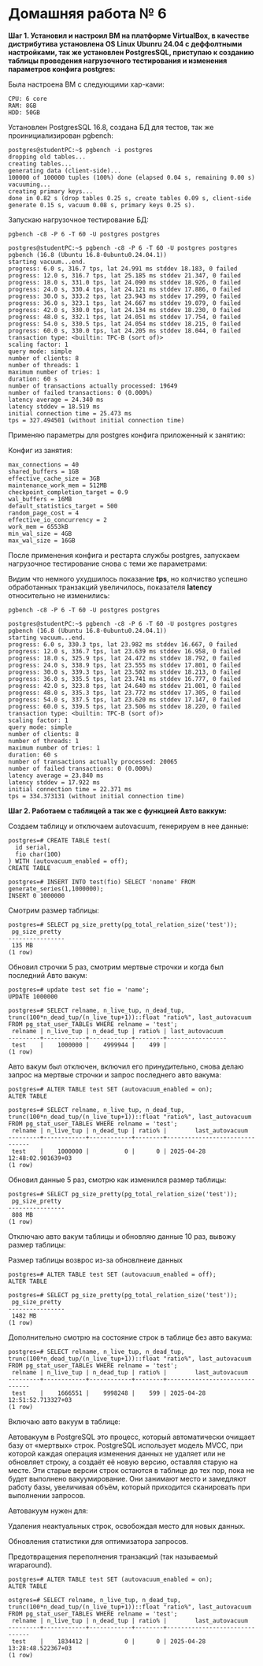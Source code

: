 # Домашняя работа № 6

**Шаг 1. Установил и настроил ВМ на платформе VirtualBox, в качестве дистрибутива установлена OS Linux Ubunru 24.04 с деффолтными настройками, так же установлен PostgresSQL, приступаю к созданию таблицы проведения нагрузочного тестирования и изменения параметров конфига postgres:**

Была настроена ВМ с следующими хар-ками:

```
CPU: 6 core
RAM: 8GB
HDD: 50GB
```

Установлен PostgresSQL 16.8, создана БД для тестов, так же проинициализирован pgbench:

```
postgres@studentPC:~$ pgbench -i postgres
dropping old tables...
creating tables...
generating data (client-side)...
100000 of 100000 tuples (100%) done (elapsed 0.04 s, remaining 0.00 s)
vacuuming...
creating primary keys...
done in 0.82 s (drop tables 0.25 s, create tables 0.09 s, client-side generate 0.15 s, vacuum 0.08 s, primary keys 0.25 s).
```

Запускаю нагрузочное тестирование БД:

```
pgbench -c8 -P 6 -T 60 -U postgres postgres

postgres@studentPC:~$ pgbench -c8 -P 6 -T 60 -U postgres postgres
pgbench (16.8 (Ubuntu 16.8-0ubuntu0.24.04.1))
starting vacuum...end.
progress: 6.0 s, 316.7 tps, lat 24.991 ms stddev 18.183, 0 failed
progress: 12.0 s, 316.7 tps, lat 25.185 ms stddev 21.347, 0 failed
progress: 18.0 s, 331.0 tps, lat 24.090 ms stddev 18.926, 0 failed
progress: 24.0 s, 330.4 tps, lat 24.121 ms stddev 17.886, 0 failed
progress: 30.0 s, 333.2 tps, lat 23.943 ms stddev 17.299, 0 failed
progress: 36.0 s, 323.1 tps, lat 24.667 ms stddev 19.079, 0 failed
progress: 42.0 s, 330.0 tps, lat 24.134 ms stddev 18.230, 0 failed
progress: 48.0 s, 332.1 tps, lat 24.051 ms stddev 17.754, 0 failed
progress: 54.0 s, 330.5 tps, lat 24.054 ms stddev 18.215, 0 failed
progress: 60.0 s, 330.0 tps, lat 24.205 ms stddev 18.044, 0 failed
transaction type: <builtin: TPC-B (sort of)>
scaling factor: 1
query mode: simple
number of clients: 8
number of threads: 1
maximum number of tries: 1
duration: 60 s
number of transactions actually processed: 19649
number of failed transactions: 0 (0.000%)
latency average = 24.340 ms
latency stddev = 18.519 ms
initial connection time = 25.473 ms
tps = 327.494501 (without initial connection time)
```

Применяю параметры для postgres конфига приложенный к занятию:

Конфиг из занятия:

```
max_connections = 40
shared_buffers = 1GB
effective_cache_size = 3GB
maintenance_work_mem = 512MB
checkpoint_completion_target = 0.9
wal_buffers = 16MB
default_statistics_target = 500
random_page_cost = 4
effective_io_concurrency = 2
work_mem = 6553kB
min_wal_size = 4GB
max_wal_size = 16GB
```
После применения конфига и рестарта службы postgres, запускаем нагрузочное тестирование снова с теми же параметрами:

Видим что немного ухудшилось показание **tps**, но колчиство успешно обработанных транзакций увеличилось, показателя **latency** относительно не изменились:

```
pgbench -c8 -P 6 -T 60 -U postgres postgres

postgres@studentPC:~$ pgbench -c8 -P 6 -T 60 -U postgres postgres
pgbench (16.8 (Ubuntu 16.8-0ubuntu0.24.04.1))
starting vacuum...end.
progress: 6.0 s, 330.3 tps, lat 23.982 ms stddev 16.667, 0 failed
progress: 12.0 s, 336.7 tps, lat 23.639 ms stddev 16.958, 0 failed
progress: 18.0 s, 325.9 tps, lat 24.472 ms stddev 18.792, 0 failed
progress: 24.0 s, 338.9 tps, lat 23.555 ms stddev 17.801, 0 failed
progress: 30.0 s, 339.3 tps, lat 23.502 ms stddev 18.213, 0 failed
progress: 36.0 s, 335.5 tps, lat 23.741 ms stddev 16.777, 0 failed
progress: 42.0 s, 323.8 tps, lat 24.640 ms stddev 21.001, 0 failed
progress: 48.0 s, 335.3 tps, lat 23.772 ms stddev 17.305, 0 failed
progress: 54.0 s, 337.5 tps, lat 23.620 ms stddev 17.147, 0 failed
progress: 60.0 s, 339.5 tps, lat 23.506 ms stddev 18.220, 0 failed
transaction type: <builtin: TPC-B (sort of)>
scaling factor: 1
query mode: simple
number of clients: 8
number of threads: 1
maximum number of tries: 1
duration: 60 s
number of transactions actually processed: 20065
number of failed transactions: 0 (0.000%)
latency average = 23.840 ms
latency stddev = 17.922 ms
initial connection time = 22.371 ms
tps = 334.373131 (without initial connection time)
```

**Шаг 2. Работаем с таблицей а так же с функцией Авто ваккум:**

Создаем таблицу и отключаем autovacuum, генерируем в нее данные:

```
postgres=# CREATE TABLE test(
  id serial,
  fio char(100)
) WITH (autovacuum_enabled = off);
CREATE TABLE

postgres=# INSERT INTO test(fio) SELECT 'noname' FROM generate_series(1,1000000);
INSERT 0 1000000
```

Смотрим размер таблицы:

```
postgres=# SELECT pg_size_pretty(pg_total_relation_size('test'));
 pg_size_pretty 
----------------
 135 MB
(1 row)
```
Обновил строчки 5 раз, смотрим мертвые строчки и когда был последний Авто вакум:

```
postgres=# update test set fio = 'name';
UPDATE 1000000
```

```
postgres=# SELECT relname, n_live_tup, n_dead_tup, trunc(100*n_dead_tup/(n_live_tup+1))::float "ratio%", last_autovacuum 
FROM pg_stat_user_TABLEs WHERE relname = 'test';
 relname | n_live_tup | n_dead_tup | ratio% | last_autovacuum 
---------+------------+------------+--------+-----------------
 test    |    1000000 |    4999944 |    499 | 
(1 row)
```

Авто вакум был отключен, включил его принудительно, снова делаю запрос на мертвые строчки и запрос последнего авто вакума:

```
postgres=# ALTER TABLE test SET (autovacuum_enabled = on);
ALTER TABLE

postgres=# SELECT relname, n_live_tup, n_dead_tup, trunc(100*n_dead_tup/(n_live_tup+1))::float "ratio%", last_autovacuum 
FROM pg_stat_user_TABLEs WHERE relname = 'test';
 relname | n_live_tup | n_dead_tup | ratio% |        last_autovacuum        
---------+------------+------------+--------+-------------------------------
 test    |    1000000 |          0 |      0 | 2025-04-28 12:48:02.901639+03
(1 row)
```

Обновил данные 5 раз, смотрю как изменился размер таблицы:

```
postgres=# SELECT pg_size_pretty(pg_total_relation_size('test'));
 pg_size_pretty 
----------------
 808 MB
(1 row)
```

Отключаю авто вакум таблицы и обновляю данные 10 раз, вывожу размер таблицы:

Размер таблицы возврос из-за обновлнеие данных

```
postgres=# ALTER TABLE test SET (autovacuum_enabled = off);
ALTER TABLE

postgres=# SELECT pg_size_pretty(pg_total_relation_size('test'));
 pg_size_pretty 
----------------
 1482 MB
(1 row)
``` 

Дополнительно смотрю на состояние строк в таблице без авто вакума:

```
postgres=# SELECT relname, n_live_tup, n_dead_tup, trunc(100*n_dead_tup/(n_live_tup+1))::float "ratio%", last_autovacuum 
FROM pg_stat_user_TABLEs WHERE relname = 'test';
 relname | n_live_tup | n_dead_tup | ratio% |        last_autovacuum        
---------+------------+------------+--------+-------------------------------
 test    |    1666551 |    9998248 |    599 | 2025-04-28 12:51:52.713327+03
(1 row)
```

Включаю авто вакуум в таблице:

Автовакуум в PostgreSQL это процесс, который автоматически очищает базу от «мертвых» строк. PostgreSQL использует модель MVCC, при которой каждая операция изменения данных не удаляет или не обновляет строку, а создаёт её новую версию, оставляя старую на месте. Эти старые версии строк остаются в таблице до тех пор, пока не будет выполнено вакуумирование. Они занимают место и замедляют работу базы, увеличивая объём, который приходится сканировать при выполнении запросов.

Автовакуум нужен для:

Удаления неактуальных строк, освобождая место для новых данных.

Обновления статистики для оптимизатора запросов.

Предотвращения переполнения транзакций (так называемый wraparound).

```
postgres=# ALTER TABLE test SET (autovacuum_enabled = on);
ALTER TABLE

ostgres=# SELECT relname, n_live_tup, n_dead_tup, trunc(100*n_dead_tup/(n_live_tup+1))::float "ratio%", last_autovacuum 
FROM pg_stat_user_TABLEs WHERE relname = 'test';
 relname | n_live_tup | n_dead_tup | ratio% |        last_autovacuum        
---------+------------+------------+--------+-------------------------------
 test    |    1834412 |          0 |      0 | 2025-04-28 13:28:48.522367+03
(1 row)
```

